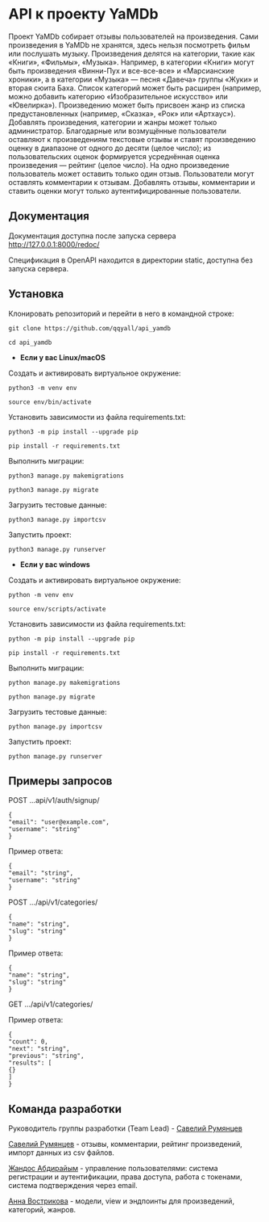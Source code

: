 # API к проекту YaMDb

Проект YaMDb собирает отзывы пользователей на произведения. Сами произведения в YaMDb не хранятся, здесь нельзя посмотреть фильм или послушать музыку.
Произведения делятся на категории, такие как «Книги», «Фильмы», «Музыка». Например, в категории «Книги» могут быть произведения «Винни-Пух и все-все-все» и «Марсианские хроники», а в категории «Музыка» — песня «Давеча» группы «Жуки» и вторая сюита Баха. Список категорий может быть расширен (например, можно добавить категорию «Изобразительное искусство» или «Ювелирка»). 
Произведению может быть присвоен жанр из списка предустановленных (например, «Сказка», «Рок» или «Артхаус»). 
Добавлять произведения, категории и жанры может только администратор.
Благодарные или возмущённые пользователи оставляют к произведениям текстовые отзывы и ставят произведению оценку в диапазоне от одного до десяти (целое число); из пользовательских оценок формируется усреднённая оценка произведения — рейтинг (целое число). На одно произведение пользователь может оставить только один отзыв.
Пользователи могут оставлять комментарии к отзывам.
Добавлять отзывы, комментарии и ставить оценки могут только аутентифицированные пользователи.

## Документация

Документация доступна после запуска сервера http://127.0.0.1:8000/redoc/

Спецификация в ОpenAPI находится в директории static, доступна без запуска сервера.

## Установка

Клонировать репозиторий и перейти в него в командной строке:
```
git clone https://github.com/qqyall/api_yamdb
```
```
cd api_yamdb
```

* **Если у вас Linux/macOS**

Cоздать и активировать виртуальное окружение:

```
python3 -m venv env
```
```
source env/bin/activate
```

Установить зависимости из файла requirements.txt:
```
python3 -m pip install --upgrade pip
```
```
pip install -r requirements.txt
```
Выполнить миграции:
```
python3 manage.py makemigrations
```
```
python3 manage.py migrate
```
Загрузить тестовые данные:
```
python3 manage.py importcsv
```
Запустить проект:
```
python3 manage.py runserver
```
* **Если у вас windows**

Cоздать и активировать виртуальное окружение:

```
python -m venv env
```
```
source env/scripts/activate
```

Установить зависимости из файла requirements.txt:
```
python -m pip install --upgrade pip
```
```
pip install -r requirements.txt
```
Выполнить миграции:
```
python manage.py makemigrations
```
```
python manage.py migrate
```
Загрузить тестовые данные:
```
python manage.py importcsv
```
Запустить проект:
```
python manage.py runserver
```

## Примеры запросов

POST ...api/v1/auth/signup/
```
{
"email": "user@example.com",
"username": "string"
}
```
Пример ответа:
```
{
"email": "string",
"username": "string"
}
```
POST .../api/v1/categories/
```
{
"name": "string",
"slug": "string"
}
```
Пример ответа:
```
{
"name": "string",
"slug": "string"
}
```
GET .../api/v1/categories/

Пример ответа:
```
{
"count": 0,
"next": "string",
"previous": "string",
"results": [
{}
]
}
```

## Команда разработки

Руководитель группы разработки (Team Lead) - [Савелий Румянцев](https://github.com/qqyall)

[Савелий Румянцев](https://github.com/qqyall) - отзывы, комментарии, рейтинг произведений, импорт данных из csv файлов.

[Жандос Абдирайым](https://github.com/abdiraiymzhandos) - управление пользователями: система регистрации и аутентификации, права доступа, работа с токенами, система подтверждения через email.

[Анна Вострикова](https://github.com/agvostrikova) - модели, view и эндпоинты для произведений, категорий, жанров. 